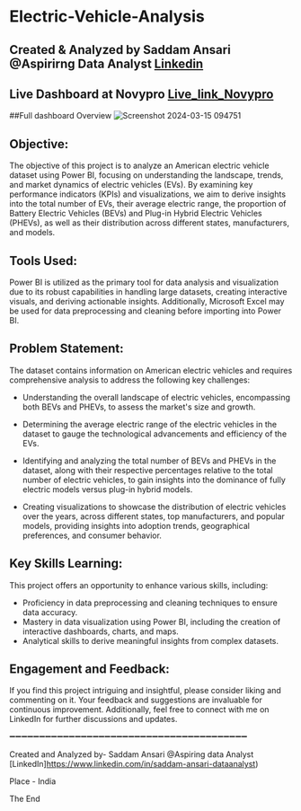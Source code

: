 # Electric-Vehicle-Analysis

## Created & Analyzed by Saddam Ansari @Aspirirng Data Analyst [Linkedin](https://www.linkedin.com/in/saddam-ansari-dataanalyst)
## Live Dashboard at Novypro [Live_link_Novypro](https://www.novypro.com/project/electric-vehicle-analysis-by--saddam-ansari)

##Full dashboard Overview
![Screenshot 2024-03-15 094751](https://github.com/user-saddam123/Electric-Vehicle-Analysis/assets/123800896/269467df-a636-4aad-93f3-092f4ca26ab2)


## Objective:
The objective of this project is to analyze an American electric vehicle dataset using Power BI, focusing on understanding the landscape, trends, and market dynamics of electric vehicles (EVs). By examining key performance indicators (KPIs) and visualizations, we aim to derive insights into the total number of EVs, their average electric range, the proportion of Battery Electric Vehicles (BEVs) and Plug-in Hybrid Electric Vehicles (PHEVs), as well as their distribution across different states, manufacturers, and models.

## Tools Used:
Power BI is utilized as the primary tool for data analysis and visualization due to its robust capabilities in handling large datasets, creating interactive visuals, and deriving actionable insights. Additionally, Microsoft Excel may be used for data preprocessing and cleaning before importing into Power BI.

## Problem Statement:
The dataset contains information on American electric vehicles and requires comprehensive analysis to address the following key challenges:
 * Understanding the overall landscape of electric vehicles, encompassing both BEVs and PHEVs, to assess the market's size and growth.

 * Determining the average electric range of the electric vehicles in the dataset to gauge the technological advancements and efficiency of the EVs.

 * Identifying and analyzing the total number of BEVs and PHEVs in the dataset, along with their respective percentages relative to the total number of electric vehicles, to gain insights into the dominance of fully electric models versus plug-in hybrid models.

 * Creating visualizations to showcase the distribution of electric vehicles over the years, across different states, top manufacturers, and popular models, providing insights into adoption trends, geographical preferences, and consumer behavior.

## Key Skills Learning:
This project offers an opportunity to enhance various skills, including:

 * Proficiency in data preprocessing and cleaning techniques to ensure data accuracy.
 * Mastery in data visualization using Power BI, including the creation of interactive dashboards, charts, and maps.
 * Analytical skills to derive meaningful insights from complex datasets.

## Engagement and Feedback:
If you find this project intriguing and insightful, please consider liking and commenting on it. Your feedback and suggestions are invaluable for continuous improvement. Additionally, feel free to connect with me on LinkedIn for further discussions and updates.

➖➖➖➖➖➖➖➖➖➖➖➖➖➖➖➖➖➖➖➖➖➖➖➖➖➖➖➖➖➖➖➖➖➖➖➖➖➖➖➖

Created and Analyzed by- Saddam Ansari @Aspiring data Analyst [LinkedIn]https://www.linkedin.com/in/saddam-ansari-dataanalyst)

Place - India

The End
